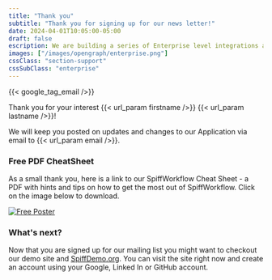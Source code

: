 ```yaml
---
title: "Thank you"
subtitle: "Thank you for signing up for our news letter!"
date: 2024-04-01T10:05:00-05:00
draft: false
escription: We are building a series of Enterprise level integrations and extensions to assure that SpiffWorkflow can meet the needs of large scale organizations.
images: ["/images/opengraph/enterprise.png"]
cssClass: "section-support"
cssSubClass: "enterprise"
---
```


{{< google_tag_email />}}

Thank you for your interest {{< url_param firstname />}} {{< url_param lastname />}}!

We will keep you posted on updates and changes to our Application via email to {{< url_param email />}}.  

### Free PDF CheatSheet 

As a small thank you, here is a link to our SpiffWorkflow Cheat Sheet - a PDF with hints and tips on 
how to get the most out of SpiffWorkflow. Click on the image below to download. 

[![Free Poster](/images/poster_small.png)](/spiffworkflow_poster.pdf)


### What's next?

Now that you are signed up for our mailing list you might want to checkout our demo site and [SpiffDemo.org](https://SpiffDemo.org).
You can visit the site right now and create an account using your Google, Linked In or GitHub account.

